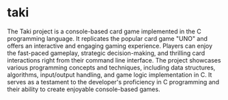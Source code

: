 # taki
The Taki project is a console-based card game implemented in the C programming language. It replicates the popular card game "UNO" and offers an interactive and engaging gaming experience. Players can enjoy the fast-paced gameplay, strategic decision-making, and thrilling card interactions right from their command line interface. The project showcases various programming concepts and techniques, including data structures, algorithms, input/output handling, and game logic implementation in C. It serves as a testament to the developer's proficiency in C programming and their ability to create enjoyable console-based games.
